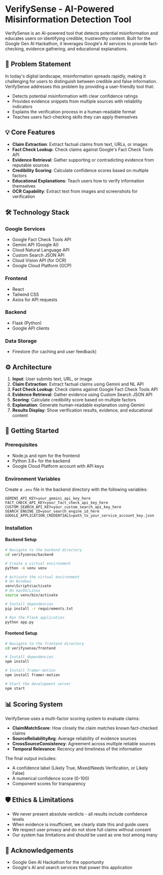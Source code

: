 # VerifySense - AI-Powered Misinformation Detection Tool

VerifySense is an AI-powered tool that detects potential misinformation and educates users on identifying credible, trustworthy content. Built for the Google Gen AI Hackathon, it leverages Google's AI services to provide fact-checking, evidence gathering, and educational explanations.

## 🎯 Problem Statement

In today's digital landscape, misinformation spreads rapidly, making it challenging for users to distinguish between credible and false information. VerifySense addresses this problem by providing a user-friendly tool that:

- Detects potential misinformation with clear confidence ratings
- Provides evidence snippets from multiple sources with reliability indicators
- Explains the verification process in a human-readable format
- Teaches users fact-checking skills they can apply themselves

## 💡 Core Features

- **Claim Extraction**: Extract factual claims from text, URLs, or images
- **Fact Check Lookup**: Check claims against Google's Fact Check Tools API
- **Evidence Retrieval**: Gather supporting or contradicting evidence from reputable sources
- **Credibility Scoring**: Calculate confidence scores based on multiple factors
- **Educational Explanations**: Teach users how to verify information themselves
- **OCR Capability**: Extract text from images and screenshots for verification

## 🛠 Technology Stack

### Google Services
- Google Fact Check Tools API
- Gemini API (Google AI)
- Cloud Natural Language API
- Custom Search JSON API
- Cloud Vision API (for OCR)
- Google Cloud Platform (GCP)

### Frontend
- React
- Tailwind CSS
- Axios for API requests

### Backend
- Flask (Python)
- Google API clients

### Data Storage
- Firestore (for caching and user feedback)

## ⚙️ Architecture

1. **Input**: User submits text, URL, or image
2. **Claim Extraction**: Extract factual claims using Gemini and NL API
3. **Fact Check Lookup**: Check claims against Google Fact Check Tools API
4. **Evidence Retrieval**: Gather evidence using Custom Search JSON API
5. **Scoring**: Calculate credibility score based on multiple factors
6. **Explanation**: Generate human-readable explanation using Gemini
7. **Results Display**: Show verification results, evidence, and educational content

## 🚀 Getting Started

### Prerequisites

- Node.js and npm for the frontend
- Python 3.8+ for the backend
- Google Cloud Platform account with API keys

### Environment Variables

Create a `.env` file in the backend directory with the following variables:

```
GEMINI_API_KEY=your_gemini_api_key_here
FACT_CHECK_API_KEY=your_fact_check_api_key_here
CUSTOM_SEARCH_API_KEY=your_custom_search_api_key_here
SEARCH_ENGINE_ID=your_search_engine_id_here
GOOGLE_APPLICATION_CREDENTIALS=path_to_your_service_account_key.json
```

### Installation

#### Backend Setup

```bash
# Navigate to the backend directory
cd verifysense/backend

# Create a virtual environment
python -m venv venv

# Activate the virtual environment
# On Windows
venv\Scripts\activate
# On macOS/Linux
source venv/bin/activate

# Install dependencies
pip install -r requirements.txt

# Run the Flask application
python app.py
```

#### Frontend Setup

```bash
# Navigate to the frontend directory
cd verifysense/frontend

# Install dependencies
npm install

# Install framer-motion
npm install framer-motion

# Start the development server
npm start
```

## 📊 Scoring System

VerifySense uses a multi-factor scoring system to evaluate claims:

- **ClaimMatchScore**: How closely the claim matches known fact-checked claims
- **SourceReliabilityAvg**: Average reliability of evidence sources
- **CrossSourceConsistency**: Agreement across multiple reliable sources
- **Temporal Relevance**: Recency and timeliness of the information

The final output includes:
- A confidence label (Likely True, Mixed/Needs Verification, or Likely False)
- A numerical confidence score (0-100)
- Component scores for transparency

## 🛡️ Ethics & Limitations

- We never present absolute verdicts - all results include confidence levels
- When evidence is insufficient, we clearly state this and guide users
- We respect user privacy and do not store full claims without consent
- Our system has limitations and should be used as one tool among many

## 🙏 Acknowledgements

- Google Gen AI Hackathon for the opportunity
- Google's AI and search services that power this application
